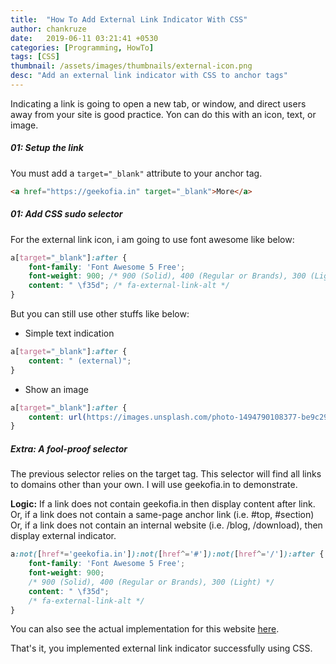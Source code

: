 ```yaml
---
title:  "How To Add External Link Indicator With CSS"
author: chankruze
date:   2019-06-11 03:21:41 +0530
categories: [Programming, HowTo]
tags: [CSS]
thumbnail: /assets/images/thumbnails/external-icon.png
desc: "Add an external link indicator with CSS to anchor tags"
---
```

Indicating a link is going to open a new tab, or window, and direct users away from your site is good practice. Yon can do this with an icon, text, or image.

##### 01: Setup the link

You must add a `target="_blank"` attribute to your anchor tag.

```html
<a href="https://geekofia.in" target="_blank">More</a>
```

##### 01: Add CSS sudo selector

For the external link icon, i am going to use font awesome like below:

```css
a[target="_blank"]:after {
    font-family: 'Font Awesome 5 Free';
    font-weight: 900; /* 900 (Solid), 400 (Regular or Brands), 300 (Light) */
    content: " \f35d"; /* fa-external-link-alt */
}
```

But you can still use other stuffs like below:

- Simple text indication
```css
a[target="_blank"]:after {
    content: " (external)";
}
```

- Show an image
```css
a[target="_blank"]:after {
    content: url(https://images.unsplash.com/photo-1494790108377-be9c29b29330); /* A demo image from unsplash */
}
```

##### Extra: A fool-proof selector

The previous selector relies on the target tag. This selector will find all links to domains other than your own. I will use geekofia.in to demonstrate.

**Logic:** If a link does not contain geekofia.in then display content after link. Or, if a link does not contain a same-page anchor link (i.e. #top, #section) Or, if a link does not contain an internal website (i.e. /blog, /download), then display external indicator. 
```css
a:not([href*='geekofia.in']):not([href^='#']):not([href^='/']):after {
    font-family: 'Font Awesome 5 Free';
    font-weight: 900;
    /* 900 (Solid), 400 (Regular or Brands), 300 (Light) */
    content: " \f35d";
    /* fa-external-link-alt */
}
```

You can also see the actual implementation for this website [here]().

That's it, you implemented external link indicator successfully using CSS.